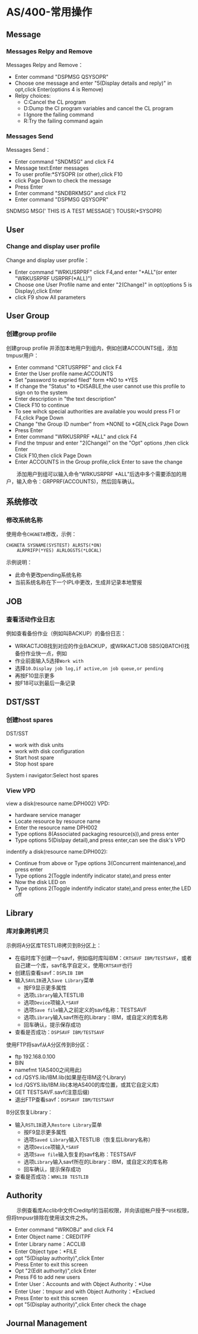 # AS/400-常用操作
## Message
### Messages Relpy and Remove
Messages Relpy and Remove：
- Enter command "DSPMSG QSYSOPR"
- Choose one message and enter "5(Display details and reply)" in opt,click Enter(options 4 is Remove)
- Relpy choices:
    - C:Cancel the CL program
    - D:Dump the Cl program variables and cancel the CL program
    - I:Ignore the failing command
    - R:Try the failing command again

### Messages Send
Messages Send：
- Enter command "SNDMSG" and click F4
- Message text:Enter messages
- To user profile:\*SYSOPR (or other),click F10
- click Page Down to check the message
- Press Enter
- Enter command "SNDBRKMSG" and click F12 
- Enter command "DSPMSG QSYSOPR"

SNDMSG MSG(' THIS IS  A TEST MESSAGE') TOUSR(*SYSOPR) 

## User
### Change and display user profile 
Change and display user profile：
- Enter command "WRKUSRPRF" click F4,and enter "\*ALL"(or enter "WRKUSRPRF USRPRF(\*ALL)")
- Choose one User Profile name and enter "2(Change)" in opt(options 5 is Display),click Enter
- click F9 show All parameters

## User Group
### 创建group profile
创建group profile 并添加本地用户到组内，例如创建ACCOUNTS组，添加tmpusr用户：
- Enter command "CRTUSRPRF" and click F4
- Enter the User profile name:ACCOUNTS
- Set "password to expried filed" form \*NO to \*YES 
- If change the "Status" to \*DISABLE,the user cannot use this profile to sign on to the system
- Enter description in "the text description" 
- Clieck F10 to continue
- To see wihck special authorities are available you would press F1 or F4,click Page Down
- Change "the Group ID number" from \*NONE to \*GEN,click Page Down
- Press Enter
- Enter command "WRKUSRPRF \*ALL" and click F4
- Find the tmpusr and enter "2(Change)" on the "Opt" options ,then click Enter
- Click F10,then click Page Down
- Enter ACCOUNTS in the Group profile,click Enter to save the change

&#8195;&#8195;添加用户到组可以输入命令“WRKUSRPRF *ALL”后选中多个需要添加的用户，输入命令：GRPPRF(ACCOUNTS)，然后回车确认。
## 系统修改
### 修改系统名称
使用命令`CHGNETA`修改，示例：
```
CHGNETA SYSNAME(SYSTEST) ALRSTS(*ON)
    ALRPRIFP(*YES) ALRLOGSTS(*LOCAL)
```
示例说明：
- 此命令更改pending系统名称
- 当前系统名称在下一个IPL中更改，生成并记录本地警报

## JOB
### 查看活动作业日志
例如查看备份作业（例如叫BACKUP）的备份日志：
- WRKACTJOB找到对应的作业BACKUP，或WRKACTJOB SBS(QBATCH)找备份作业快一点，例如
- 作业前面输入5选择`Work with`
- 选择`10.Display job log,if active,on job queue,or pending`
- 再按F10显示更多
- 按F18可以到最后一条记录

## DST/SST
### 创建host spares
DST/SST
- work with disk units
- work with disk configuration
- Start host spare
- Stop host spare

System i navigator:Select host spares

### View VPD
view a disk(resource name:DPH002) VPD:
- hardware service manager
- Locate resource by resource name
- Enter the resource name DPH002
- Type options 8(Associated packaging resource(s)),and press enter
- Type options 5(Dislpay detail),and press enter,can see the disk's VPD

indentify a disk(resource name:DPH002):
- Continue from above or Type options 3(Concurrent maintenance),and press enter
- Type options 2(Toggle indentify indicator state),and press enter
- Now the disk LED on
- Type options 2(Toggle indentify indicator state),and press enter,the LED off

## Library
### 库对象跨机拷贝
示例将A分区库TESTLIB拷贝到B分区上：
- 在临时库下创建一个savf，例如临时库叫IBM：`CRTSAVF IBM/TESTSAVF`，或者自己建一个库，savf名字自定义，使用`CRTSAVF`也行
- 创建后查看savf：`DSPLIB IBM`
- 输入`SAVLIB`进入`Save Library`菜单
   - 按F9显示更多属性
   - 选项`Library`输入TESTLIB
   - 选项`Device`项输入`*SAVF`
   - 选项`Save file`输入之前定义的savf名称：TESTSAVF
   - 选项`Library`输入savf所在的Library：IBM，或自定义的库名称
   - 回车确认，提示保存成功
- 查看是否成功：`DSPSAVF IBM/TESTSAVF`

使用FTP将savf从A分区传到B分区：
- ftp 192.168.0.100
- BIN
- namefmt 1(AS400之间用此)
- cd /QSYS.lib/IBM.lib(如果是在IBM这个Library)
- lcd /QSYS.lib/IBM.lib(本地AS400的库位置，或其它自定义库)
- GET TESTSAVF.savf(注意后缀)
- 退出FTP查看savf：`DSPSAVF IBM/TESTSAVF`

B分区恢复Library：
- 输入`RSTLIB`进入`Restore Library`菜单
    - 按F9显示更多属性
    - 选项`Saved Library`输入TESTLIB（恢复后Library名称）
    - 选项`Device`项输入`*SAVF`
    - 选项`Save file`输入恢复的savf名称：TESTSAVF
    - 选项`Library`输入savf所在的Library：IBM，或自定义的库名称
    - 回车确认，提示保存成功
- 查看是否成功：`WRKLIB TESTLIB`

## Authority
&#8195;&#8195;示例查看库Acclib中文件Creditpf的当前权限，并向该组帐户授予`*USE`权限，但将tmpusr排除在使用该文件之外。
- Enter command "WRKOBJ" and click F4
- Enter Object name：CREDITPF
- Enter Library name：ACCLIB
- Enter Object type：*FILE
- opt "5(Display authority)",click Enter
- Press Enter to exit this screen
- Opt "2(Edit authority)",click Enter
- Press F6 to add new users
- Enter User：Accounts and with Object Authority：*Use
- Enter User：tmpusr and with Object Authority：*Exclued
- Press Enter to exit this screen
- opt "5(Display authority)",click Enter check the chage

## Journal Management 
